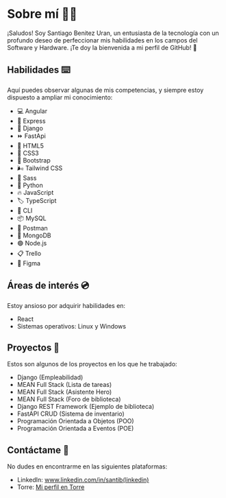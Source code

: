 # Sobre mí 👨‍💻
¡Saludos! Soy Santiago Benitez Uran, un entusiasta de la tecnología con un profundo deseo de perfeccionar mis habilidades en los campos del Software y Hardware. ¡Te doy la bienvenida a mi perfil de GitHub! 👀

## Habilidades ⌨️
Aquí puedes observar algunas de mis competencias, y siempre estoy dispuesto a ampliar mi conocimiento:

- 💻 Angular
- 🚀 Express
- 🐍 Django
- ⏩ FastApi
- 📄 HTML5
- 🎨 CSS3
- 👢 Bootstrap
- 🌬️ Tailwind CSS
- 💅 Sass
- 🐍 Python
- 🔥 JavaScript
- 🏷️ TypeScript
- 🔨 CLI
- 📦 MySQL
- 📮 Postman
- 🍃 MongoDB
- 🟢 Node.js
- 📋 Trello
- 🎨 Figma



## Áreas de interés 💿
Estoy ansioso por adquirir habilidades en:

- React
- Sistemas operativos: Linux y Windows

## Proyectos 💾
Estos son algunos de los proyectos en los que he trabajado:

- Django (Empleabilidad)
- MEAN Full Stack (Lista de tareas)
- MEAN Full Stack (Asistente Hero)
- MEAN Full Stack (Foro de biblioteca)
- Django REST Framework (Ejemplo de biblioteca)
- FastAPI CRUD (Sistema de inventario)
- Programación Orientada a Objetos (POO)
- Programación Orientada a Eventos (POE)

## Contáctame 📱
No dudes en encontrarme en las siguientes plataformas:

- LinkedIn: www.linkedin.com/in/santib(linkedin)
- Torre: [Mi perfil en Torre](https://torre.ai/s/ecBx7lXUzY)
